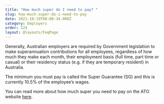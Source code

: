 ```yaml
---
title: "How much super do I need to pay? "
slug: how-much-super-do-i-need-to-pay
date: 2021-10-19T08:00:34.000Z
category: Employers
order: 124
layout: @layouts/FaqPage
---
```


Generally, Australian employers are required by Government legislation to make superannuation contributions for all employees, regardless of how much they make each month, their employment basis (full time, part time or casual) or their residency status (e.g. if they are temporary resident) in Australia.

The minimum you must pay is called the Super Guarantee (SG) and this is currently 10.5% of the employee’s wages.

You can read more about how much super you need to pay on the ATO website [here](https://www.ato.gov.au/Business/Super-for-employers/Paying-super-contributions/How-much-super-to-pay/).
